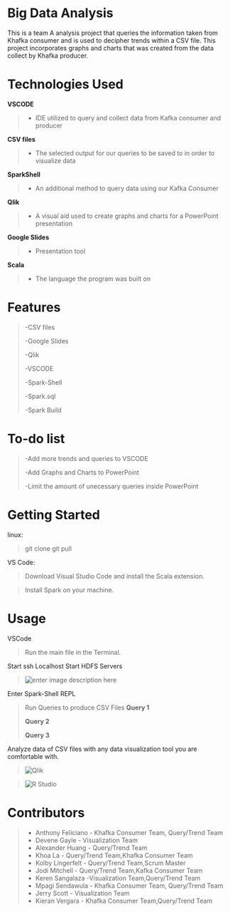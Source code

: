 # Big Data Analysis

This is a team A analysis project that queries the information taken from Khafka consumer and is used to decipher trends within a CSV file. This project incorporates graphs and charts that was created from the data collect by Khafka producer.


# Technologies Used

**VSCODE**
>- IDE utilized to query and collect data from Kafka consumer and producer

**CSV files**
>- The selected output for our queries to be saved to in order to visualize data

**SparkShell**
>- An additional method to query data using our Kafka Consumer

**Qlik**
>- A visual aid used to create graphs and charts for a PowerPoint presentation

**Google Slides**
>- Presentation tool

**Scala**
>- The language the program was built on

# Features
>-CSV files
>
>-Google Slides
>
>-Qlik
>
>-VSCODE
>
>-Spark-Shell
>
>-Spark.sql
>
>-Spark Build 
>
# To-do list
>-Add more trends and queries to VSCODE
>
>-Add Graphs and Charts to PowerPoint
>
>-Limit the amount of unecessary queries inside PowerPoint
>

# Getting Started

linux:
>git clone 
git pull 


VS Code: 
>Download Visual Studio Code and install the Scala extension.
>



>Install Spark on your machine.

# Usage

VSCode
>Run the main file in the Terminal.
>
>
Start ssh Localhost
Start HDFS Servers

>![enter image description here](https://ucarecdn.com/a0ee2163-6137-4f79-81b8-73fef82f9ee4/ScreenShot20220601at125037PM.png)
>
Enter Spark-Shell REPL 
>Run Queries to produce CSV Files
>**Query 1**
>>
>
>**Query 2**
>>
>
>**Query 3**
>>

Analyze data of CSV files with any data visualization tool you are comfortable with. 
>![Qlik](https://ucarecdn.com/3f7df306-adc0-4c28-a59b-fad088cc33a1/qlikvectorlogosmall.png)

>![R Studio](https://ucarecdn.com/08129904-899e-484d-99fb-197df7293ea8/R.png)
# Contributors
>- Anthony Feliciano - Khafka Consumer Team, Query/Trend Team
>- Devene Gayle - Visualization Team
>- Alexander Huang - Query/Trend Team 
>- Khoa La - Query/Trend Team,Khafka Consumer Team 
>- Kolby Lingerfelt - Query/Trend Team,Scrum Master
>- Jodi Mitchell - Query/Trend Team,Kafka Consumer Team
>- Keren Sangalaza -Visualization Team,Query/Trend Team
>- Mpagi Sendawula - Khafka Consumer Team, Query/Trend Team
>- Jerry Scott - Visualization Team
>- Kieran Vergara - Khafka Consumer Team,Query/Trend Team

